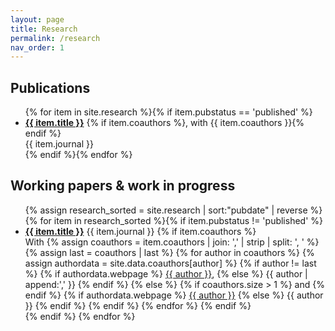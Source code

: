 ```yaml
---
layout: page
title: Research
permalink: /research
nav_order: 1
---
```


## Publications

<div id="research">
<ul class="ul-research">
  {% for item in site.research %}{% if item.pubstatus == 'published' %}
    <li>
    <b><a href="{{ item.url }}">{{ item.title }}</a></b>
    {% if item.coauthors %}, with {{ item.coauthors }}{% endif %}<br/>
    {{ item.journal }}
    </li>
  {% endif %}{% endfor %}
</ul>
</div>


## Working papers & work in progress

<div id="research">
<ul class="ul-research">
  {% assign research_sorted = site.research | sort:"pubdate" | reverse %}
  {% for item in research_sorted %}{% if item.pubstatus != 'published' %}
    <li>
      <b><a href="{{ item.url }}">{{ item.title }}</a></b>
      {{ item.journal }}
      {% if item.coauthors %}
        <br/>With
        {% assign coauthors = item.coauthors | join: ',' | strip | split: ', ' %}
        {% assign last = coauthors | last %}
        {% for author in coauthors %}
          {% assign authordata = site.data.coauthors[author] %}
          {% if author != last %}
            {% if authordata.webpage %}
              <a href="{{ authordata.webpage }}">{{ author }}</a>,
            {% else %}
              {{ author | append:',' }}
            {% endif %}
          {% else %}
          {% if coauthors.size > 1 %}
            and
          {% endif %}
            {% if authordata.webpage %}
              <a href="{{ authordata.webpage }}">{{ author }}</a>
            {% else %}
              {{ author }}
            {% endif %}
          {% endif %}
        {% endfor %}
      {% endif %}
    </li>
    {% endif %}
  {% endfor %}
</ul>
</div>
